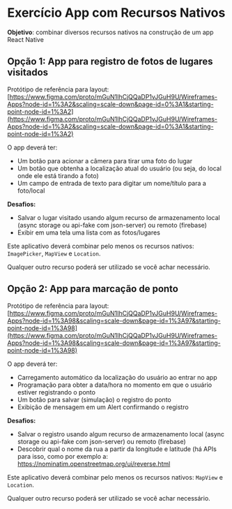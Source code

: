 # Exercício App com Recursos Nativos

**Objetivo**: combinar diversos recursos nativos na construção de um app React Native

## Opção 1: App para registro de fotos de lugares visitados

Protótipo de referência para layout: [https://www.figma.com/proto/mGuN1IhCjQQaDP1vJGuH9U/Wireframes-Apps?node-id=1%3A2&scaling=scale-down&page-id=0%3A1&starting-point-node-id=1%3A2](https://www.figma.com/proto/mGuN1IhCjQQaDP1vJGuH9U/Wireframes-Apps?node-id=1%3A2&scaling=scale-down&page-id=0%3A1&starting-point-node-id=1%3A2)

O app deverá ter:
- Um botão para acionar a câmera para tirar uma foto do lugar
- Um botão que obtenha a localização atual do usuário (ou seja, do local onde ele está tirando a foto)
- Um campo de entrada de texto para digitar um nome/título para a foto/local

**Desafios:**
- Salvar o lugar visitado usando algum recurso de armazenamento local (async storage ou api-fake com json-server) ou remoto (firebase)
- Exibir em uma tela uma lista com as fotos/lugares

Este aplicativo deverá combinar pelo menos os recursos nativos: `ImagePicker`, `MapView` e `Location`.

Qualquer outro recurso poderá ser utilizado se você achar necessário.


## Opção 2: App para marcação de ponto

Protótipo de referência para layout: [https://www.figma.com/proto/mGuN1IhCjQQaDP1vJGuH9U/Wireframes-Apps?node-id=1%3A98&scaling=scale-down&page-id=1%3A97&starting-point-node-id=1%3A98](https://www.figma.com/proto/mGuN1IhCjQQaDP1vJGuH9U/Wireframes-Apps?node-id=1%3A98&scaling=scale-down&page-id=1%3A97&starting-point-node-id=1%3A98)

O app deverá ter:
- Carregamento automático da localização do usuário ao entrar no app
- Programação para obter a data/hora no momento em que o usuário estiver registrando o ponto
- Um botão para salvar (simulação) o registro do ponto
- Exibição de mensagem em um Alert confirmando o registro

**Desafios:**
- Salvar o registro usando algum recurso de armazenamento local (async storage ou api-fake com json-server) ou remoto (firebase)
- Descobrir qual o nome da rua a partir da longitude e latitude (há APIs para isso, como por exemplo a: https://nominatim.openstreetmap.org/ui/reverse.html

Este aplicativo deverá combinar pelo menos os recursos nativos: `MapView` e `Location`.

Qualquer outro recurso poderá ser utilizado se você achar necessário.
